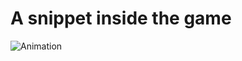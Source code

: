 # A snippet inside the game
![Animation](https://user-images.githubusercontent.com/78038233/214909458-be1579cb-b3d2-48e8-9937-cbb9addab0ad.gif)
